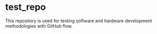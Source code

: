 # test_repo
This repository is used for testing software and hardware development methodologies with GitHub flow.
